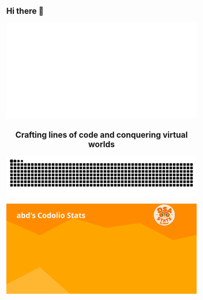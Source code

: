 ## Hi there 👋

<p align="center">
    <a href="https://KMaar.vercel.app" target="_blank">
      <img src="https://raw.githubusercontent.com/Abdulk-P/Abdulk-P/main/images/header.svg" alt="Its me Abdulkhadar Patel 💻 Full-Stack Developer">
    </a>
  </p>
  <h2 align="center">Crafting lines of code and conquering virtual worlds </h2>



<picture>
  <source media="(prefers-color-scheme: dark)" srcset="https://raw.githubusercontent.com/Abdulk-P/Abdulk-P/output/github-snake-dark.svg" />
  <source media="(prefers-color-scheme: light)" srcset="https://raw.githubusercontent.com/Abdulk-P/Abdulk-P/output/github-snake.svg" />
  <img alt="SudoKMaar's GitHub Contribution Heatmap" src="https://raw.githubusercontent.com/Abdulk-P/Abdulk-P/output/github-snake.svg" />
</picture>



![DSA Stats](https://github.com/Abdulk-P/Abdulk-P/blob/dsaStats/dsa-stats.svg)



<!--
**Abdulk-P/Abdulk-P** is a ✨ _special_ ✨ repository because its `README.md` (this file) appears on your GitHub profile.

Here are some ideas to get you started:

- 🔭 I’m currently working on ...
- 🌱 I’m currently learning ...
- 👯 I’m looking to collaborate on ...
- 🤔 I’m looking for help with ...
- 💬 Ask me about ...
- 📫 How to reach me: ...
- 😄 Pronouns: ...
- ⚡ Fun fact: ...
-->
